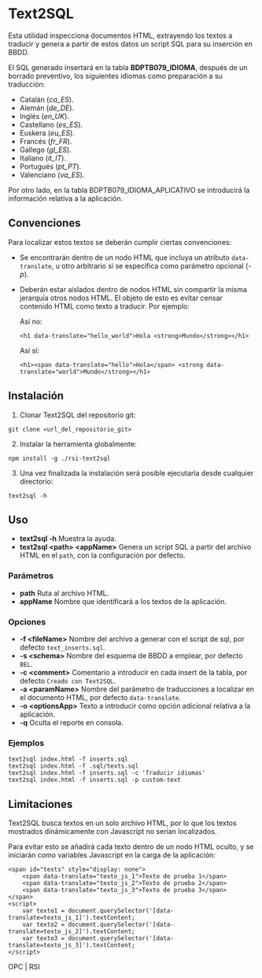 # Text2SQL

Esta utilidad inspecciona documentos HTML, extrayendo los textos a traducir
y genera a partir de estos datos un script SQL para su inserción en BBDD.

El SQL generado insertará en la tabla **BDPTB079_IDIOMA**, después de un borrado preventivo,
los siguientes idiomas como preparación a su traducción:
- Catalán (*ca_ES*).
- Alemán (*de_DE*).
- Inglés (*en_UK*).
- Castellano (*es_ES*).
- Euskera (*eu_ES*).
- Francés (*fr_FR*).
- Gallego (*gl_ES*).
- Italiano (*it_IT*).
- Portugués (*pt_PT*).
- Valenciano (*va_ES*).

Por otro lado, en la tabla BDPTB079_IDIOMA_APLICATIVO se introducirá la información relativa a la aplicación.

## Convenciones

Para localizar estos textos se deberán cumplir ciertas convenciones: 
- Se encontrarán dentro de un nodo HTML que incluya un atributo `data-translate`, u otro arbitrario 
  si se especifica como parámetro opcional (_-p_).
- Deberán estar aislados dentro de nodos HTML sin compartir la misma jerarquía otros nodos HTML.
  El objeto de esto es evitar censar contenido HTML como texto a traducir. Por ejemplo:

  Así no: 
  ```
  <h1 data-translate="hello_world">Hola <strong>Mundo</strong></h1>
  ```
  Así sí: 
  ```
  <h1><span data-translate="hello">Hola</span> <strong data-translate="world">Mundo</strong></h1> 
  ```

## Instalación

1. Clonar Text2SQL del repositorio git:

  ```
  git clone <url_del_repositorio_git>
  ```
2. Instalar la herramienta globalmente: 

  ```
  npm install -g ./rsi-text2sql 
  ```
3. Una vez finalizada la instalación será posible ejecutarla desde cualquier directorio:

  ```
  text2sql -h   
  ```
 
## Uso

* **text2sql -h**                  Muestra la ayuda.
* **text2sql \<path> \<appName>**  Genera un script SQL a partir del archivo HTML en el `path`, con la configuración por defecto.

### Parámetros

* **path**                  Ruta al archivo HTML.
* **appName**               Nombre que identificará a los textos de la aplicación.

### Opciones

* **-f \<fileName>**       Nombre del archivo a generar con el script de sql, por defecto `text_inserts.sql`.
* **-s \<schema>**         Nombre del esquema de BBDD a emplear, por defecto `BEL`.
* **-c \<comment>**        Comentario a introducir en cada insert de la tabla, por defecto `Creado con Text2SQL`.
* **-a \<paramName>**      Nombre del parámetro de traducciones a localizar en el documento HTML, por defecto `data-translate`.
* **-o \<optionsApp>**     Texto a introducir como opción adicional relativa a la aplicación.
* **-q**                   Oculta el reporte en consola.
  
### Ejemplos

```
text2sql index.html -f inserts.sql
text2sql index.html -f .sql/texts.sql
text2sql index.html -f inserts.sql -c 'Traducir idiomas' 
text2sql index.html -f inserts.sql -p custom-text
```

## Limitaciones

Text2SQL busca textos en un solo archivo HTML, por lo que los textos mostrados dinámicamente con Javascript no serían localizados.

Para evitar esto se añadirá cada texto dentro de un nodo HTML oculto, y se iniciarán como variables Javascript en la carga de la aplicación:

```
<span id="texts" style="display: none">
    <span data-translate="texto_js_1">Texto de prueba 1</span>
    <span data-translate="texto_js_2">Texto de prueba 2</span>
    <span data-translate="texto_js_3">Texto de prueba 3</span>
</span>
<script>
    var texto1 = document.querySelector('[data-translate=texto_js_1]').textContent;
    var texto2 = document.querySelector('[data-translate=texto_js_2]').textContent;
    var texto3 = document.querySelector('[data-translate=texto_js_3]').textContent;
</script>
```

OPC | RSI